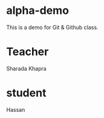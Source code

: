 # alpha-demo
This is a demo for Git &amp; Github class.

# Teacher 
Sharada Khapra

# student
Hassan
